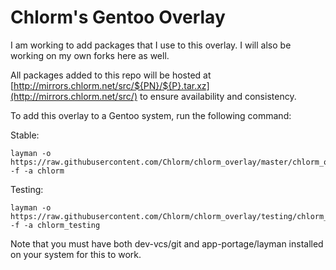 Chlorm's Gentoo Overlay
=======================
I am working to add packages that I use to this overlay.  I will also be working on my own forks here as well.

All packages added to this repo will be hosted at 
    [http://mirrors.chlorm.net/src/${PN}/${P}.tar.xz](http://mirrors.chlorm.net/src/)
to ensure availability and consistency.


To add this overlay to a Gentoo system, run the following command:

Stable:
```
layman -o https://raw.githubusercontent.com/Chlorm/chlorm_overlay/master/chlorm_overlay.xml -f -a chlorm
```
Testing:
```
layman -o https://raw.githubusercontent.com/Chlorm/chlorm_overlay/testing/chlorm_overlay.xml -f -a chlorm_testing
```


Note that you must have both dev-vcs/git and app-portage/layman installed on your system for this to work.
